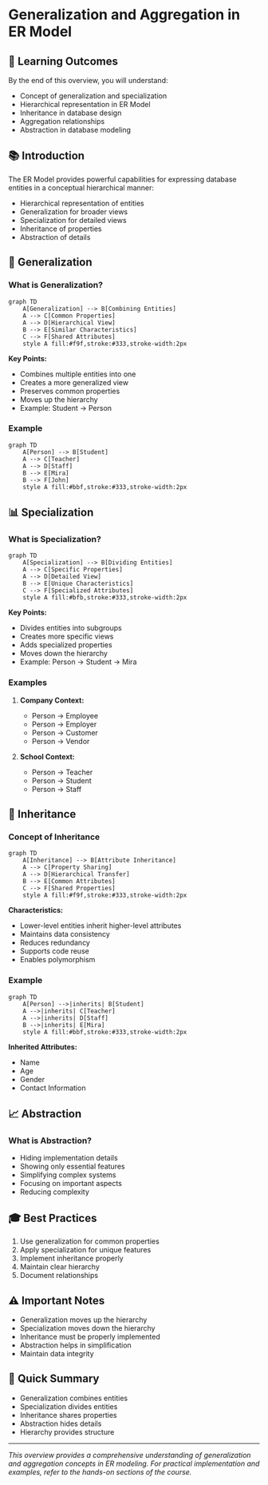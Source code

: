 # Generalization and Aggregation in ER Model

## 🎯 Learning Outcomes
By the end of this overview, you will understand:
- Concept of generalization and specialization
- Hierarchical representation in ER Model
- Inheritance in database design
- Aggregation relationships
- Abstraction in database modeling

## 📚 Introduction
The ER Model provides powerful capabilities for expressing database entities in a conceptual hierarchical manner:
- Hierarchical representation of entities
- Generalization for broader views
- Specialization for detailed views
- Inheritance of properties
- Abstraction of details

## 🔄 Generalization

### What is Generalization?
```mermaid
graph TD
    A[Generalization] --> B[Combining Entities]
    A --> C[Common Properties]
    A --> D[Hierarchical View]
    B --> E[Similar Characteristics]
    C --> F[Shared Attributes]
    style A fill:#f9f,stroke:#333,stroke-width:2px
```

**Key Points:**
- Combines multiple entities into one
- Creates a more generalized view
- Preserves common properties
- Moves up the hierarchy
- Example: Student → Person

### Example
```mermaid
graph TD
    A[Person] --> B[Student]
    A --> C[Teacher]
    A --> D[Staff]
    B --> E[Mira]
    B --> F[John]
    style A fill:#bbf,stroke:#333,stroke-width:2px
```

## 📊 Specialization

### What is Specialization?
```mermaid
graph TD
    A[Specialization] --> B[Dividing Entities]
    A --> C[Specific Properties]
    A --> D[Detailed View]
    B --> E[Unique Characteristics]
    C --> F[Specialized Attributes]
    style A fill:#bfb,stroke:#333,stroke-width:2px
```

**Key Points:**
- Divides entities into subgroups
- Creates more specific views
- Adds specialized properties
- Moves down the hierarchy
- Example: Person → Student → Mira

### Examples
1. **Company Context:**
   - Person → Employee
   - Person → Employer
   - Person → Customer
   - Person → Vendor

2. **School Context:**
   - Person → Teacher
   - Person → Student
   - Person → Staff

## 🔑 Inheritance

### Concept of Inheritance
```mermaid
graph TD
    A[Inheritance] --> B[Attribute Inheritance]
    A --> C[Property Sharing]
    A --> D[Hierarchical Transfer]
    B --> E[Common Attributes]
    C --> F[Shared Properties]
    style A fill:#f9f,stroke:#333,stroke-width:2px
```

**Characteristics:**
- Lower-level entities inherit higher-level attributes
- Maintains data consistency
- Reduces redundancy
- Supports code reuse
- Enables polymorphism

### Example
```mermaid
graph TD
    A[Person] -->|inherits| B[Student]
    A -->|inherits| C[Teacher]
    A -->|inherits| D[Staff]
    B -->|inherits| E[Mira]
    style A fill:#bbf,stroke:#333,stroke-width:2px
```

**Inherited Attributes:**
- Name
- Age
- Gender
- Contact Information

## 📈 Abstraction

### What is Abstraction?
- Hiding implementation details
- Showing only essential features
- Simplifying complex systems
- Focusing on important aspects
- Reducing complexity

## 🎓 Best Practices
1. Use generalization for common properties
2. Apply specialization for unique features
3. Implement inheritance properly
4. Maintain clear hierarchy
5. Document relationships

## ⚠️ Important Notes
- Generalization moves up the hierarchy
- Specialization moves down the hierarchy
- Inheritance must be properly implemented
- Abstraction helps in simplification
- Maintain data integrity

## 📝 Quick Summary
- Generalization combines entities
- Specialization divides entities
- Inheritance shares properties
- Abstraction hides details
- Hierarchy provides structure

---
*This overview provides a comprehensive understanding of generalization and aggregation concepts in ER modeling. For practical implementation and examples, refer to the hands-on sections of the course.* 